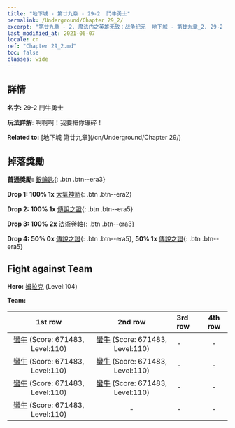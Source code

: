 ```yaml
---
title: "地下城 - 第廿九章 - 29-2  鬥牛勇士"
permalink: /Underground/Chapter 29_2/
excerpt: "第廿九章 - 2. 魔法门之英雄无敌：战争纪元  地下城 - 第廿九章_2. 29-2  鬥牛勇士"
last_modified_at: 2021-06-07
locale: cn
ref: "Chapter 29_2.md"
toc: false
classes: wide
---
```


## 詳情

 **名字:** 29-2  鬥牛勇士

 **玩法詳解:**       啊啊啊！我要把你碾碎！

 **Related to:** [地下城 第廿九章](/cn/Underground/Chapter 29/)

## 掉落獎勵

 **首通獎勵:** [銀鑰匙](/cn/Items/con_693/){: .btn .btn--era3}

 **Drop 1:** **100% 1x** [大氣神箭](/cn/Items/her_449/){: .btn .btn--era2}

 **Drop 2:** **100% 1x** [傳說之證](/cn/Items/mat_102/){: .btn .btn--era5}

 **Drop 3:** **100% 2x** [法術卷軸](/cn/Items/con_694/){: .btn .btn--era3}

 **Drop 4:** **50% 0x** [傳說之證](/cn/Items/mat_102/){: .btn .btn--era5}, **50% 1x** [傳說之證](/cn/Items/mat_102/){: .btn .btn--era5}


## Fight against Team
 **Hero:** [姆拉克](/cn/heroes/Mullich/) (Level:104)

 **Team:**


  | 1st row | 2nd row | 3rd row | 4th row |
  |:----:|:----:|:----|:----:|
  | [蠻牛](/cn/units/Gorgon/) (Score: 671483, Level:110)  | [蠻牛](/cn/units/Gorgon/) (Score: 671483, Level:110)  | - | - |
  | [蠻牛](/cn/units/Gorgon/) (Score: 671483, Level:110)  | [蠻牛](/cn/units/Gorgon/) (Score: 671483, Level:110)  | - | - |
  | [蠻牛](/cn/units/Gorgon/) (Score: 671483, Level:110)  | [蠻牛](/cn/units/Gorgon/) (Score: 671483, Level:110)  | - | - |
  | [蠻牛](/cn/units/Gorgon/) (Score: 671483, Level:110)  | - | - | - |


